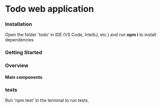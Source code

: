 # Todo web application

### Installation
Open the folder 'todo' in IDE (VS Code, IntelliJ, etc.) and run **npm i** to install dependencies

### Getting Started


### Overview


#### Main components

### tests
Run 'npm test' in the terminal to run tests.



